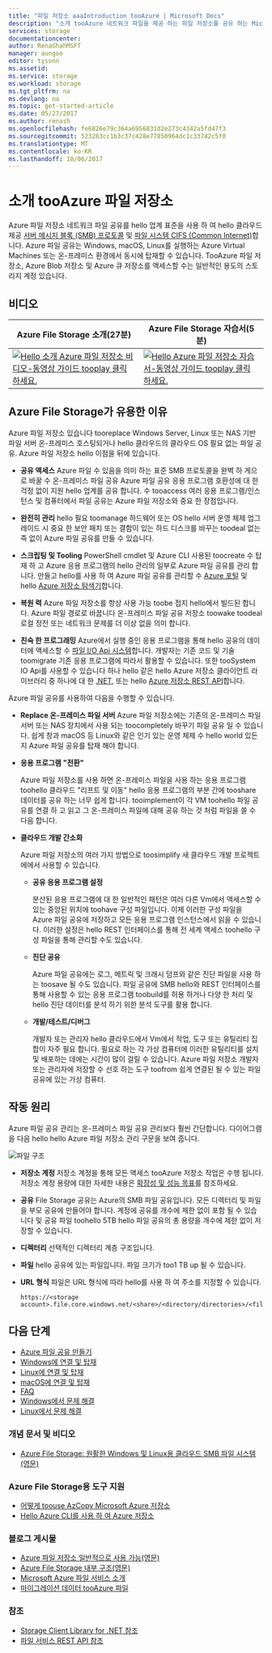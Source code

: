 ```yaml
---
title: "파일 저장소 aaaIntroduction tooAzure | Microsoft Docs"
description: "소개 tooAzure 네트워크 파일을 제공 하는 파일 저장소를 공유 하는 Microsoft 클라우드 hello에서"
services: storage
documentationcenter: 
author: RenaShahMSFT
manager: aungoo
editor: tysonn
ms.assetid: 
ms.service: storage
ms.workload: storage
ms.tgt_pltfrm: na
ms.devlang: na
ms.topic: get-started-article
ms.date: 05/27/2017
ms.author: renash
ms.openlocfilehash: fe6826e79c364a6956831d2e273c4342a5fd47f3
ms.sourcegitcommit: 523283cc1b3c37c428e77850964dc1c33742c5f0
ms.translationtype: MT
ms.contentlocale: ko-KR
ms.lasthandoff: 10/06/2017
---
```

# <a name="introduction-tooazure-file-storage"></a>소개 tooAzure 파일 저장소

Azure 파일 저장소 네트워크 파일 공유를 hello 업계 표준을 사용 하 여 hello 클라우드 제공 [서버 메시지 블록 (SMB) 프로토콜](https://msdn.microsoft.com/library/windows/desktop/aa365233.aspx) 및 [파일 시스템 CIFS (Common Internet)](https://technet.microsoft.com/library/cc939973.aspx)합니다. Azure 파일 공유는 Windows, macOS, Linux를 실행하는 Azure Virtual Machines 또는 온-프레미스 환경에서 동시에 탑재할 수 있습니다. TooAzure 파일 저장소, Azure Blob 저장소 및 Azure 큐 저장소를 액세스할 수는 일반적인 용도의 스토리지 계정 있습니다.

## <a name="videos"></a>비디오
| Azure File Storage 소개(27분) | Azure File Storage 자습서(5분)  |
|-|-|
| [![Hello 소개 Azure 파일 저장소 비디오-동영상 가이드 tooplay 클릭 하세요.](./media/storage-files-introduction/azure-files-introduction-video-snapshot1.png)](https://www.youtube.com/watch?v=zlrpomv5RLs) | [![Hello Azure 파일 저장소 자습서-동영상 가이드 tooplay 클릭 하세요.](./media/storage-files-introduction/azure-files-introduction-video-snapshot2.png)](https://channel9.msdn.com/Blogs/Azure/Azure-File-storage-with-Windows/) |

## <a name="why-azure-file-storage-is-useful"></a>Azure File Storage가 유용한 이유

Azure 파일 저장소 있습니다 tooreplace Windows Server, Linux 또는 NAS 기반 파일 서버 온-프레미스 호스팅되거나 hello 클라우드의 클라우드 OS 필요 없는 파일 공유. Azure 파일 저장소 hello 이점을 뒤에 있습니다.

* **공유 액세스** Azure 파일 수 있음을 의미 하는 표준 SMB 프로토콜을 완벽 하 게으로 바꿀 수 온-프레미스 파일 공유 Azure 파일 공유 응용 프로그램 호환성에 대 한 걱정 없이 지원 hello 업계를 공유 합니다. 수 tooaccess 여러 응용 프로그램/인스턴스 및 컴퓨터에서 파일 공유는 Azure 파일 저장소와 중요 한 장점입니다.

* **완전히 관리** hello 필요 toomanage 하드웨어 또는 OS hello 서버 운영 체제 업그레이드 시 중요 한 보안 패치 또는 결함이 있는 하드 디스크를 바꾸는 toodeal 없는 즉 없이 Azure 파일 공유를 만들 수 있습니다.

* **스크립팅 및 Tooling** PowerShell cmdlet 및 Azure CLI 사용된 toocreate 수 탑재 하 고 Azure 응용 프로그램의 hello 관리의 일부로 Azure 파일 공유를 관리 합니다. 만들고 hello를 사용 하 여 Azure 파일 공유를 관리할 수 [Azure 포털](https://portal.azure.com) 및 hello [Azure 저장소 탐색기](https://storageexplorer.com)합니다. 

* **복원 력** Azure 파일 저장소를 항상 사용 가능 toobe 접지 hello에서 빌드된 합니다. Azure 파일 경로로 바꿉니다 온-프레미스 파일 공유 저장소 toowake toodeal 로컬 정전 또는 네트워크 문제를 더 이상 없을 의미 합니다. 

* **친숙 한 프로그래밍** Azure에서 실행 중인 응용 프로그램을 통해 hello 공유의 데이터에 액세스할 수 [파일 I/O Api 시스템](https://msdn.microsoft.com/library/system.io.file.aspx)합니다. 개발자는 기존 코드 및 기술 toomigrate 기존 응용 프로그램에 따라서 활용할 수 있습니다. 또한 tooSystem IO Api를 사용할 수 있습니다 하나 hello 같은 hello Azure 저장소 클라이언트 라이브러리 중 하나에 대 한 [.NET](/dotnet/api/overview/azure/storage?view=azure-dotnet), 또는 hello [Azure 저장소 REST API](/rest/api/storageservices/file-service-rest-api)합니다.

Azure 파일 공유를 사용하여 다음을 수행할 수 있습니다.

* **Replace 온-프레미스 파일 서버** Azure 파일 저장소에는 기존의 온-프레미스 파일 서버 또는 NAS 장치에서 사용 되는 toocompletely 바꾸기 파일 공유 일 수 있습니다. 쉽게 창과 macOS 등 Linux와 같은 인기 있는 운영 체제 수 hello world 있든지 Azure 파일 공유를 탑재 해야 합니다.

* **응용 프로그램 "전환"**

    Azure 파일 저장소를 사용 하면 온-프레미스 파일을 사용 하는 응용 프로그램 toohello 클라우드 "리프트 및 이동" hello 응용 프로그램의 부분 간에 tooshare 데이터를 공유 하는 너무 쉽게 합니다. tooimplement이 각 VM toohello 파일 공유를 연결 하 고 읽고 그 온-프레미스 파일에 대해 공유 하는 것 처럼 파일을 쓸 수 다음 합니다.

* **클라우드 개발 간소화**
    
    Azure 파일 저장소의 여러 가지 방법으로 toosimplify 새 클라우드 개발 프로젝트에에서 사용할 수 있습니다.
    
    * **공유 응용 프로그램 설정**
    
        분산된 응용 프로그램에 대 한 일반적인 패턴은 여러 다른 Vm에서 액세스할 수 있는 중앙된 위치에 toohave 구성 파일입니다. 이제 이러한 구성 파일을 Azure 파일 공유에 저장하고 모든 응용 프로그램 인스턴스에서 읽을 수 있습니다. 이러한 설정은 hello REST 인터페이스를 통해 전 세계 액세스 toohello 구성 파일을 통해 관리할 수도 있습니다.

    * **진단 공유**
    
        Azure 파일 공유에는 로그, 메트릭 및 크래시 덤프와 같은 진단 파일을 사용 하는 toosave 될 수도 있습니다. 파일 공유에 SMB hello와 REST 인터페이스를 통해 사용할 수 있는 응용 프로그램 toobuild를 허용 하거나 다양 한 처리 및 hello 진단 데이터를 분석 하기 위한 분석 도구를 활용 합니다.

    * **개발/테스트/디버그**

        개발자 또는 관리자 hello 클라우드에서 Vm에서 작업, 도구 또는 유틸리티 집합이 자주 필요 합니다. 필요로 하는 각 가상 컴퓨터에 이러한 유틸리티를 설치 및 배포하는 데에는 시간이 많이 걸릴 수 있습니다. Azure 파일 저장소 개발자 또는 관리자에 저장할 수 선호 하는 도구 toofrom 쉽게 연결된 될 수 있는 파일 공유에 있는 가상 컴퓨터.
        
## <a name="how-does-it-work"></a>작동 원리

Azure 파일 공유 관리는 온-프레미스 파일 공유 관리보다 훨씬 간단합니다. 다이어그램을 다음 hello hello Azure 파일 저장소 관리 구문을 보여 줍니다.

![파일 구조](./media/storage-files-introduction/files-concepts.png)

* **저장소 계정** 저장소 계정을 통해 모든 액세스 tooAzure 저장소 작업은 수행 됩니다. 저장소 계정 용량에 대한 자세한 내용은 [확장성 및 성능 목표](../common/storage-scalability-targets.md?toc=%2fazure%2fstorage%2ffiles%2ftoc.json)를 참조하세요.

* **공유** File Storage 공유는 Azure의 SMB 파일 공유입니다. 모든 디렉터리 및 파일을 부모 공유에 만들어야 합니다. 계정에 공유를 개수에 제한 없이 포함 될 수 있습니다 및 공유 파일 toohello 5TB hello 파일 공유의 총 용량을 개수에 제한 없이 저장할 수 있습니다.

* **디렉터리** 선택적인 디렉터리 계층 구조입니다.

* **파일** hello 공유에 있는 파일입니다. 파일 크기가 too1 TB up 될 수 있습니다.

* **URL 형식** 파일은 URL 형식에 따라 hello를 사용 하 여 주소를 지정할 수 있습니다.  

    ```
    https://<storage account>.file.core.windows.net/<share>/<directory/directories>/<file>
    ```

## <a name="next-steps"></a>다음 단계

* [Azure 파일 공유 만들기](storage-how-to-create-file-share.md)
* [Windows에 연결 및 탑재](storage-how-to-use-files-windows.md)
* [Linux에 연결 및 탑재](storage-how-to-use-files-linux.md)
* [macOS에 연결 및 탑재](storage-how-to-use-files-mac.md)
* [FAQ](../storage-files-faq.md)
* [Windows에서 문제 해결](storage-troubleshoot-windows-file-connection-problems.md)   
* [Linux에서 문제 해결](storage-troubleshoot-linux-file-connection-problems.md)   

<!-- Rena I would remove any articles from here that are more than a year old. - Robin-->
### <a name="conceptual-articles-and-videos"></a>개념 문서 및 비디오
* [Azure File Storage: 원활한 Windows 및 Linux용 클라우드 SMB 파일 시스템(영문)](https://azure.microsoft.com/documentation/videos/azurecon-2015-azure-files-storage-a-frictionless-cloud-smb-file-system-for-windows-and-linux/)

### <a name="tooling-support-for-azure-file-storage"></a>Azure File Storage용 도구 지원
* [어떻게 toouse AzCopy Microsoft Azure 저장소](../common/storage-use-azcopy.md?toc=%2fazure%2fstorage%2ffiles%2ftoc.json)
* [Hello Azure CLI를 사용 하 여 Azure 저장소](../common/storage-azure-cli.md?toc=%2fazure%2fstorage%2ffiles%2ftoc.json#create-and-manage-file-shares)

### <a name="blog-posts"></a>블로그 게시물
* [Azure 파일 저장소 일반적으로 사용 가능(영문)](https://azure.microsoft.com/blog/azure-file-storage-now-generally-available/)
* [Azure File Storage 내부 구조(영문)](https://azure.microsoft.com/blog/inside-azure-file-storage/)
* [Microsoft Azure 파일 서비스 소개](http://blogs.msdn.com/b/windowsazurestorage/archive/2014/05/12/introducing-microsoft-azure-file-service.aspx)
* [마이그레이션 데이터 tooAzure 파일](https://azure.microsoft.com/blog/migrating-data-to-microsoft-azure-files/)

### <a name="reference"></a>참조
* [Storage Client Library for .NET 참조](https://msdn.microsoft.com/library/azure/dn261237.aspx)
* [파일 서비스 REST API 참조](http://msdn.microsoft.com/library/azure/dn167006.aspx)
